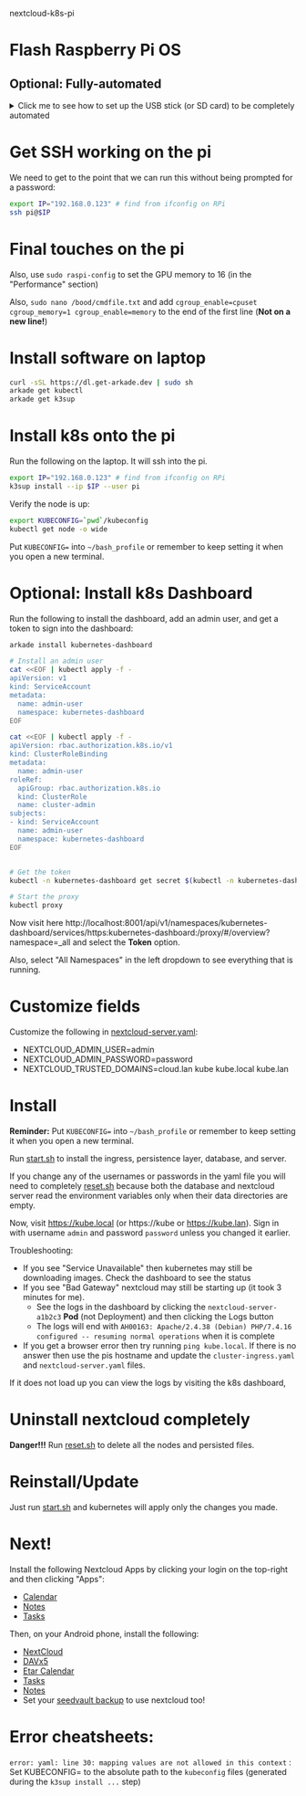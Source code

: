 nextcloud-k8s-pi


# Flash Raspberry Pi OS

## Optional: Fully-automated

<details>
<summary>Click me to see how to set up the USB stick (or SD card) to be completely automated</summary>

### Replace `/boot/cmdline.txt`

```
console=serial0,115200 console=tty1 root=PARTUUID=83c4223d-02 rootfstype=ext4 elevator=deadline fsck.repair=yes rootwait quiet init=/usr/lib/raspi-config/init_resize.sh systemd.run=/boot/firstrun.sh systemd.run_success_action=reboot systemd.unit=kernel-command-line.target cgroup_enable=cpuset cgroup_memory=1 cgroup_enable=memory
```

### Create `/boot/firstrun.sh`

```sh
#!/bin/bash

set +e

# --------------------------------------------------
# EDIT THE FOLLOWING:
# - AUTHORIZED_SSH_KEYS
# - WIFI_NAME
# - WIFI_PASSWORD
# - WIFI_COUNTRY_CODE
# - NEW_HOSTNAME
# --------------------------------------------------

AUTHORIZED_SSH_KEYS='ssh-rsa AAAAAABBBBBBCCCCC....'
WIFI_NAME='My Wifi Name'
WIFI_PASSWORD='mysecretpassword'
WIFI_COUNTRY_CODE='us'
NEW_HOSTNAME='kube'


CURRENT_HOSTNAME=`cat /etc/hostname | tr -d " \t\n\r"`
echo kube >/etc/hostname
sed -i "s/127.0.1.1.*$CURRENT_HOSTNAME/127.0.1.1\t$NEW_HOSTNAME/g" /etc/hosts
FIRSTUSER=`getent passwd 1000 | cut -d: -f1`
FIRSTUSERHOME=`getent passwd 1000 | cut -d: -f6`
install -o "$FIRSTUSER" -m 700 -d "$FIRSTUSERHOME/.ssh"
install -o "$FIRSTUSER" -m 600 <(echo "$AUTHORIZED_SSH_KEYS") "$FIRSTUSERHOME/.ssh/authorized_keys"
echo 'PasswordAuthentication no' >>/etc/ssh/sshd_config
systemctl enable ssh
cat >/etc/wpa_supplicant/wpa_supplicant.conf <<WPAEOF
country=${WIFI_COUNTRY_CODE}
ctrl_interface=DIR=/var/run/wpa_supplicant GROUP=netdev
ap_scan=1

update_config=1
network={
	ssid="${WIFI_NAME}"
	psk="${WIFI_PASSWORD}"
}

WPAEOF
chmod 600 /etc/wpa_supplicant/wpa_supplicant.conf
rfkill unblock wifi
for filename in /var/lib/systemd/rfkill/*:wlan ; do
  echo 0 > $filename
done
rm -f /boot/firstrun.sh
sed -i 's| systemd.run.*||g' /boot/cmdline.txt
exit 0
```

</details>


# Get SSH working on the pi

We need to get to the point that we can run this without being prompted for a password:

```sh
export IP="192.168.0.123" # find from ifconfig on RPi
ssh pi@$IP
```

# Final touches on the pi

Also, use `sudo raspi-config` to set the GPU memory to 16 (in the "Performance" section)

Also, `sudo nano /bood/cmdfile.txt` and add `cgroup_enable=cpuset cgroup_memory=1 cgroup_enable=memory` to the end of the first line (**Not on a new line!**)


# Install software on laptop

```sh
curl -sSL https://dl.get-arkade.dev | sudo sh
arkade get kubectl
arkade get k3sup
```

# Install k8s onto the pi

Run the following on the laptop. It will ssh into the pi.

```sh
export IP="192.168.0.123" # find from ifconfig on RPi
k3sup install --ip $IP --user pi
```

Verify the node is up:

```sh
export KUBECONFIG=`pwd`/kubeconfig
kubectl get node -o wide
```

Put `KUBECONFIG=` into `~/bash_profile` or remember to keep setting it when you open a new terminal.

# Optional: Install k8s Dashboard

Run the following to install the dashboard, add an admin user, and get a token to sign into the dashboard:

```sh
arkade install kubernetes-dashboard

# Install an admin user
cat <<EOF | kubectl apply -f -                                                                                                    
apiVersion: v1
kind: ServiceAccount
metadata:
  name: admin-user
  namespace: kubernetes-dashboard
EOF

cat <<EOF | kubectl apply -f -                                                                                                    
apiVersion: rbac.authorization.k8s.io/v1
kind: ClusterRoleBinding
metadata:
  name: admin-user
roleRef:                         
  apiGroup: rbac.authorization.k8s.io
  kind: ClusterRole
  name: cluster-admin
subjects:
- kind: ServiceAccount
  name: admin-user
  namespace: kubernetes-dashboard
EOF


# Get the token
kubectl -n kubernetes-dashboard get secret $(kubectl -n kubernetes-dashboard get sa/admin-user -o jsonpath="{.secrets[0].name}") -o go-template="{{.data.token | base64decode}}"

# Start the proxy
kubectl proxy
```

Now visit here http://localhost:8001/api/v1/namespaces/kubernetes-dashboard/services/https:kubernetes-dashboard:/proxy/#/overview?namespace=_all and select the **Token** option.

Also, select "All Namespaces" in the left dropdown to see everything that is running.


# Customize fields

Customize the following in [nextcloud-server.yaml](./deployments/nextcloud-server.yaml):

- NEXTCLOUD_ADMIN_USER=admin
- NEXTCLOUD_ADMIN_PASSWORD=password
- NEXTCLOUD_TRUSTED_DOMAINS=cloud.lan kube kube.local kube.lan


# Install

**Reminder:** Put `KUBECONFIG=` into `~/bash_profile` or remember to keep setting it when you open a new terminal.

Run [start.sh](./start.sh) to install the ingress, persistence layer, database, and server.

If you change any of the usernames or passwords in the yaml file you will need to completely [reset.sh](./reset.sh) because both the database and nextcloud server read the environment variables only when their data directories are empty.


Now, visit https://kube.local (or https://kube or https://kube.lan). Sign in with username `admin` and password `password` unless you changed it earlier.

Troubleshooting:

- If you see "Service Unavailable" then kubernetes may still be downloading images. Check the dashboard to see the status
- If you see "Bad Gateway" nextcloud may still be starting up (it took 3 minutes for me).
    - See the logs in the dashboard by clicking the `nextcloud-server-a1b2c3` **Pod** (not Deployment) and then clicking the Logs button
    - The logs will end with `AH00163: Apache/2.4.38 (Debian) PHP/7.4.16 configured -- resuming normal operations` when it is complete
- If you get a browser error then try running `ping kube.local`. If there is no answer then use the pis hostname and update the `cluster-ingress.yaml` and `nextcloud-server.yaml` files.

If it does not load up you can view the logs by visiting the k8s dashboard, 


# Uninstall nextcloud completely

**Danger!!!** Run [reset.sh](./reset.sh) to delete all the nodes and persisted files.


# Reinstall/Update

Just run [start.sh](./start.sh) and kubernetes will apply only the changes you made.


# Next!

Install the following Nextcloud Apps by clicking your login on the top-right and then clicking "Apps":

- [Calendar](https://apps.nextcloud.com/apps/calendar)
- [Notes](https://apps.nextcloud.com/apps/notes)
- [Tasks](https://apps.nextcloud.com/apps/tasks)

Then, on your Android phone, install the following:

- [NextCloud](https://f-droid.org/en/packages/com.nextcloud.client/)
- [DAVx5](https://f-droid.org/en/packages/at.bitfire.davdroid/)
- [Etar Calendar](https://f-droid.org/en/packages/ws.xsoh.etar/)
- [Tasks](https://f-droid.org/packages/org.tasks/)
- [Notes](https://f-droid.org/en/packages/it.niedermann.owncloud.notes/)
- Set your [seedvault backup](https://calyxinstitute.org/projects/seedvault-encrypted-backup-for-android) to use nextcloud too!



# Error cheatsheets:

`error: yaml: line 30: mapping values are not allowed in this context` : Set KUBECONFIG= to the absolute path to the `kubeconfig` files (generated during the `k3sup install ...` step)

